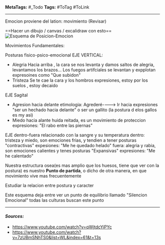 
**MetaTags:** #_Todo
**Tags:** #ToTag #ToLink 
- - -
Emocion proviene del lation: movimiento (Revisar)

==Hacer un dibujo / canvas / excalidraw con esto==
![Esquema de Posicion-Emocion](Esquema-Emocion-Movimiento.png)

Movimientos Fundamentales:

Posturas fisico-psico-emocional
EJE VERTICAL:
- Alegria Hacia arriba , 
    la cara se nos levanta y damos saltos de alegria, levantamos los brazos... Los fuegos artifciales se levantan y expplotan
    expresoines como "Que subidon"
- Tristeza
  Se te cae la cara y los hombros
  expresiones, estoy por los suelos , estoy decaido

EJE Sagital
- Agresion hacia delante 
    etimologia: Agrederé----> Ir hacia
    expresiones "ser un hechado hacia delante" o ser un gallito (la postura d elos gallos es my asi)
- Miedo hacia alante
  huida reitada, es un movimiento de proteccion
  expresiones: "El rabo entre las piernas"

EJE dentro-fuera relacionado con la sangre y su temperatura
  dentro: tristeza y miedo, son emociones frias, y tendien a tener posturas "contractivas" 
    expesiones: "Me he quedado helado"
  fuera: alegria y rabia,  son emociones calientes y tenes posturas "Expansivas"
    expresiones: "Me he calentado"

Nuestra estructura osea(es mas amplio que los huesos, tiene que ver con la postura) es nuestro **Punto de partida**,
o dicho de otra manera, en que movimiento vive mas frecuentemente

Estudiar la relacion entre postura y caracter

Este esquema deja entre ver un punto de equilibrio llamado "Silencion Emocional" todas las culturas buscan este punto

- - - 
#### ***Sources:***
- https://www.youtube.com/watch?v=qWjtdcYiPYc
- https://www.youtube.com/watch?v=7zUBmSNhTS0&list=WL&index=61&t=13s
